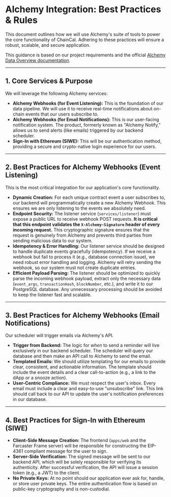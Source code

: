# Alchemy Integration: Best Practices & Rules

This document outlines how we will use Alchemy's suite of tools to power the core functionality of ChainCal. Adhering to these practices will ensure a robust, scalable, and secure application.

This guidance is based on our project requirements and the official [Alchemy Data Overview documentation](https://www.alchemy.com/docs/reference/data-overview).

---

## 1. Core Services & Purpose

We will leverage the following Alchemy services:

- **Alchemy Webhooks (for Event Listening):** This is the foundation of our data pipeline. We will use it to receive real-time notifications about on-chain events that our users subscribe to.
- **Alchemy Webhooks (for Email Notifications):** This is our user-facing notification system. The product, formerly known as "Alchemy Notify," allows us to send alerts (like emails) triggered by our backend scheduler.
- **Sign-In with Ethereum (SIWE):** This will be our authentication method, providing a secure and crypto-native login experience for our users.

---

## 2. Best Practices for Alchemy Webhooks (Event Listening)

This is the most critical integration for our application's core functionality.

- **Dynamic Creation:** For each unique contract event a user subscribes to, our backend will programmatically create a new Alchemy Webhook. This ensures we are only listening to the events we absolutely need.
- **Endpoint Security:** The listener service (`services/listener`) must expose a public URL to receive webhook POST requests. **It is critical that this endpoint validates the `X-Alchemy-Signature` header of every incoming request.** This cryptographic signature ensures that the request is genuinely from Alchemy and prevents third parties from sending malicious data to our system.
- **Idempotency & Error Handling:** Our listener service should be designed to handle duplicate events gracefully (idempotency). If we receive a webhook but fail to process it (e.g., database connection issue), we need robust error handling and logging. Alchemy will retry sending the webhook, so our system must not create duplicate entries.
- **Efficient Payload Parsing:** The listener should be optimized to quickly parse the incoming webhook payload, extract only the necessary data (`event_args`, `transactionHash`, `blockNumber`, etc.), and write it to our PostgreSQL database. Any unnecessary processing should be avoided to keep the listener fast and scalable.

---

## 3. Best Practices for Alchemy Webhooks (Email Notifications)

Our scheduler will trigger emails via Alchemy's API.

- **Trigger from Backend:** The logic for _when_ to send a reminder will live exclusively in our backend scheduler. The scheduler will query our database and then make an API call to Alchemy to send the email.
- **Templated Emails:** We should utilize templating for our emails to provide clear, consistent, and actionable information. The template should include the event details and a clear call-to-action (e.g., a link to the dApp or a snooze action).
- **User-Centric Compliance:** We must respect the user's inbox. Every email must include a clear and easy-to-use "unsubscribe" link. This link should call back to our API to update the user's notification preferences in our database.

---

## 4. Best Practices for Sign-In with Ethereum (SIWE)

- **Client-Side Message Creation:** The frontend (`apps/web` and the Farcaster Frame server) will be responsible for constructing the EIP-4361 compliant message for the user to sign.
- **Server-Side Verification:** The signed message will be sent to our backend API, which will be solely responsible for verifying its authenticity. After successful verification, the API will issue a session token (e.g., a JWT) to the client.
- **No Private Keys:** At no point should our application ever ask for, handle, or store user private keys. The entire authentication flow is based on public-key cryptography and is non-custodial.
